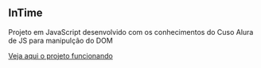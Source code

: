 ## InTime
 Projeto em JavaScript desenvolvido com os conhecimentos do Cuso Alura de JS para manipulção do DOM

[Veja aqui o projeto funcionando](https://rafa-tm.github.io/InTime/)
